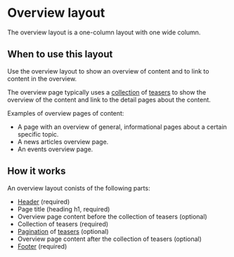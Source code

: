# Overview layout

The overview layout is a one-column layout with one wide column.

## When to use this layout

Use the overview layout to show an overview of content and to link to content in the overview.

The overview page typically uses a <a href="{{path './collection'}}">collection</a> of <a href="{{path './teaser'}}">teasers</a> to show the overview of the content and link to the detail pages about the content.

Examples of overview pages of content:

* A page with an overview of general, informational pages about a certain specific topic.
* A news articles overview page.
* An events overview page.

## How it works

An overview layout conists of the following parts:

* <a href="{{path './header'}}">Header</a> (required)
* Page title (heading h1, required)
* Overview page content before the collection of teasers (optional)
* Collection of teasers (required)
* <a href="{{path './pagination'}}">Pagination</a> of <a href="{{path './teaser'}}">teasers</a> (optional)
* Overview page content after the collection of teasers (optional)
* <a href="{{path './footer'}}">Footer</a> (required)
